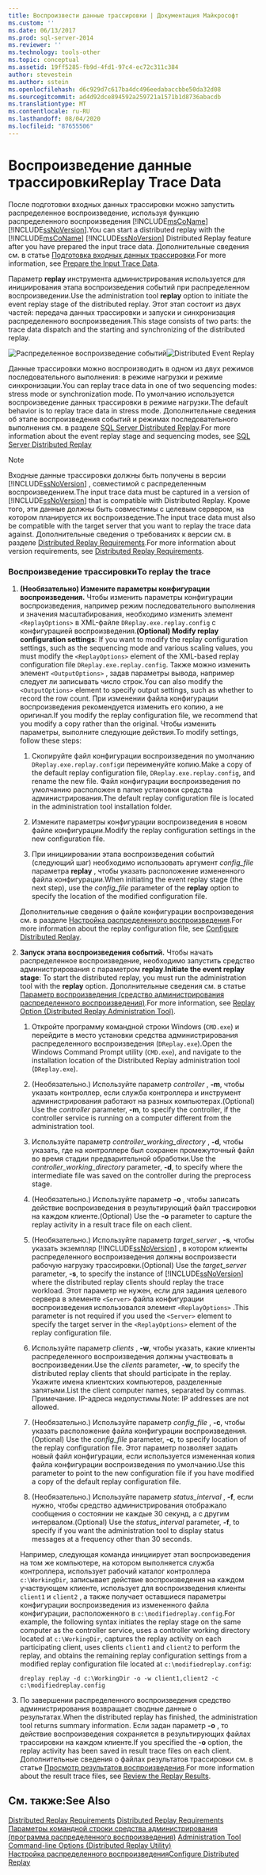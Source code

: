 ```yaml
---
title: Воспроизвести данные трассировки | Документация Майкрософт
ms.custom: ''
ms.date: 06/13/2017
ms.prod: sql-server-2014
ms.reviewer: ''
ms.technology: tools-other
ms.topic: conceptual
ms.assetid: 19ff5285-fb9d-4fd1-97c4-ec72c311c384
author: stevestein
ms.author: sstein
ms.openlocfilehash: d6c929d7c617ba4dc496eedabaccbbe50da32d08
ms.sourcegitcommit: ad4d92dce894592a259721a1571b1d8736abacdb
ms.translationtype: MT
ms.contentlocale: ru-RU
ms.lasthandoff: 08/04/2020
ms.locfileid: "87655506"
---
```

# <a name="replay-trace-data"></a><span data-ttu-id="9fe3b-102">Воспроизведение данные трассировки</span><span class="sxs-lookup"><span data-stu-id="9fe3b-102">Replay Trace Data</span></span>
  <span data-ttu-id="9fe3b-103">После подготовки входных данных трассировки можно запустить распределенное воспроизведение, используя функцию распределенного воспроизведения [!INCLUDE[msCoName](../../includes/msconame-md.md)] [!INCLUDE[ssNoVersion](../../../includes/ssnoversion-md.md)].</span><span class="sxs-lookup"><span data-stu-id="9fe3b-103">You can start a distributed replay with the [!INCLUDE[msCoName](../../includes/msconame-md.md)] [!INCLUDE[ssNoVersion](../../../includes/ssnoversion-md.md)] Distributed Replay feature after you have prepared the input trace data.</span></span> <span data-ttu-id="9fe3b-104">Дополнительные сведения см. в статье [Подготовка входных данных трассировки](prepare-the-input-trace-data.md).</span><span class="sxs-lookup"><span data-stu-id="9fe3b-104">For more information, see [Prepare the Input Trace Data](prepare-the-input-trace-data.md).</span></span>  
  
 <span data-ttu-id="9fe3b-105">Параметр **replay** инструмента администрирования используется для инициирования этапа воспроизведения событий при распределенном воспроизведении.</span><span class="sxs-lookup"><span data-stu-id="9fe3b-105">Use the administration tool **replay** option to initiate the event replay stage of the distributed replay.</span></span> <span data-ttu-id="9fe3b-106">Этот этап состоит из двух частей: передача данных трассировки и запуски и синхронизация распределенного воспроизведения.</span><span class="sxs-lookup"><span data-stu-id="9fe3b-106">This stage consists of two parts: the trace data dispatch and the starting and synchronizing of the distributed replay.</span></span>  
  
 <span data-ttu-id="9fe3b-107">![Распределенное воспроизведение событий](../../database-engine/media/eventreplay.gif "Распределенное воспроизведение событий")</span><span class="sxs-lookup"><span data-stu-id="9fe3b-107">![Distributed Event Replay](../../database-engine/media/eventreplay.gif "Distributed Event Replay")</span></span>  
  
 <span data-ttu-id="9fe3b-108">Данные трассировки можно воспроизводить в одном из двух режимов последовательного выполнения: в режиме нагрузки и режиме синхронизации.</span><span class="sxs-lookup"><span data-stu-id="9fe3b-108">You can replay trace data in one of two sequencing modes: stress mode or synchronization mode.</span></span> <span data-ttu-id="9fe3b-109">По умолчанию используется воспроизведение данных трассировки в режиме нагрузки.</span><span class="sxs-lookup"><span data-stu-id="9fe3b-109">The default behavior is to replay trace data in stress mode.</span></span> <span data-ttu-id="9fe3b-110">Дополнительные сведения об этапе воспроизведения событий и режимах последовательного выполнения см. в разделе [SQL Server Distributed Replay](sql-server-distributed-replay.md).</span><span class="sxs-lookup"><span data-stu-id="9fe3b-110">For more information about the event replay stage and sequencing modes, see [SQL Server Distributed Replay](sql-server-distributed-replay.md)</span></span>  
  
> [!NOTE]  
>  <span data-ttu-id="9fe3b-111">Входные данные трассировки должны быть получены в версии [!INCLUDE[ssNoVersion](../../../includes/ssnoversion-md.md)] , совместимой с распределенным воспроизведением.</span><span class="sxs-lookup"><span data-stu-id="9fe3b-111">The input trace data must be captured in a version of [!INCLUDE[ssNoVersion](../../../includes/ssnoversion-md.md)] that is compatible with Distributed Replay.</span></span> <span data-ttu-id="9fe3b-112">Кроме того, эти данные должны быть совместимы с целевым сервером, на котором планируется их воспроизведение.</span><span class="sxs-lookup"><span data-stu-id="9fe3b-112">The input trace data must also be compatible with the target server that you want to replay the trace data against.</span></span> <span data-ttu-id="9fe3b-113">Дополнительные сведения о требованиях к версии см. в разделе [Distributed Replay Requirements](distributed-replay-requirements.md).</span><span class="sxs-lookup"><span data-stu-id="9fe3b-113">For more information about version requirements, see [Distributed Replay Requirements](distributed-replay-requirements.md).</span></span>  
  
### <a name="to-replay-the-trace"></a><span data-ttu-id="9fe3b-114">Воспроизведение трассировки</span><span class="sxs-lookup"><span data-stu-id="9fe3b-114">To replay the trace</span></span>  
  
1.  <span data-ttu-id="9fe3b-115">**(Необязательно) Измените параметры конфигурации воспроизведения.** Чтобы изменить параметры конфигурации воспроизведения, например режим последовательного выполнения и значения масштабирования, необходимо изменить элемент `<ReplayOptions>` в XML-файле `DReplay.exe.replay.config` с конфигурацией воспроизведения.</span><span class="sxs-lookup"><span data-stu-id="9fe3b-115">**(Optional) Modify replay configuration settings**: If you want to modify the replay configuration settings, such as the sequencing mode and various scaling values, you must modify the `<ReplayOptions>` element of the XML-based replay configuration file `DReplay.exe.replay.config`.</span></span> <span data-ttu-id="9fe3b-116">Также можно изменить элемент `<OutputOptions>` , задав параметры вывода, например следует ли записывать число строк.</span><span class="sxs-lookup"><span data-stu-id="9fe3b-116">You can also modify the `<OutputOptions>` element to specify output settings, such as whether to record the row count.</span></span> <span data-ttu-id="9fe3b-117">При изменении файла конфигурации воспроизведения рекомендуется изменить его копию, а не оригинал.</span><span class="sxs-lookup"><span data-stu-id="9fe3b-117">If you modify the replay configuration file, we recommend that you modify a copy rather than the original.</span></span> <span data-ttu-id="9fe3b-118">Чтобы изменить параметры, выполните следующие действия.</span><span class="sxs-lookup"><span data-stu-id="9fe3b-118">To modify settings, follow these steps:</span></span>  
  
    1.  <span data-ttu-id="9fe3b-119">Скопируйте файл конфигурации воспроизведения по умолчанию `DReplay.exe.replay.config`и переименуйте копию.</span><span class="sxs-lookup"><span data-stu-id="9fe3b-119">Make a copy of the default replay configuration file, `DReplay.exe.replay.config`, and rename the new file.</span></span> <span data-ttu-id="9fe3b-120">Файл конфигурации воспроизведения по умолчанию расположен в папке установки средства администрирования.</span><span class="sxs-lookup"><span data-stu-id="9fe3b-120">The default replay configuration file is located in the administration tool installation folder.</span></span>  
  
    2.  <span data-ttu-id="9fe3b-121">Измените параметры конфигурации воспроизведения в новом файле конфигурации.</span><span class="sxs-lookup"><span data-stu-id="9fe3b-121">Modify the replay configuration settings in the new configuration file.</span></span>  
  
    3.  <span data-ttu-id="9fe3b-122">При инициировании этапа воспроизведения событий (следующий шаг) необходимо использовать аргумент *config_file* параметра **replay** , чтобы указать расположение измененного файла конфигурации.</span><span class="sxs-lookup"><span data-stu-id="9fe3b-122">When initiating the event replay stage (the next step), use the *config_file* parameter of the **replay** option to specify the location of the modified configuration file.</span></span>  
  
     <span data-ttu-id="9fe3b-123">Дополнительные сведения о файле конфигурации воспроизведения см. в разделе [Настройка распределенного воспроизведения](configure-distributed-replay.md).</span><span class="sxs-lookup"><span data-stu-id="9fe3b-123">For more information about the replay configuration file, see [Configure Distributed Replay](configure-distributed-replay.md).</span></span>  
  
2.  <span data-ttu-id="9fe3b-124">**Запуск этапа воспроизведения событий.** Чтобы начать распределенное воспроизведение, необходимо запустить средство администрирования с параметром **replay**.</span><span class="sxs-lookup"><span data-stu-id="9fe3b-124">**Initiate the event replay stage**: To start the distributed replay, you must run the administration tool with the **replay** option.</span></span> <span data-ttu-id="9fe3b-125">Дополнительные сведения см. в статье [Параметр воспроизведения (средство администрирования распределенного воспроизведения)](replay-option-distributed-replay-administration-tool.md).</span><span class="sxs-lookup"><span data-stu-id="9fe3b-125">For more information, see [Replay Option &#40;Distributed Replay Administration Tool&#41;](replay-option-distributed-replay-administration-tool.md).</span></span>  
  
    1.  <span data-ttu-id="9fe3b-126">Откройте программу командной строки Windows (`CMD.exe`) и перейдите в место установки средства администрирования распределенного воспроизведения (`DReplay.exe`).</span><span class="sxs-lookup"><span data-stu-id="9fe3b-126">Open the Windows Command Prompt utility (`CMD.exe`), and navigate to the installation location of the Distributed Replay administration tool (`DReplay.exe`).</span></span>  
  
    2.  <span data-ttu-id="9fe3b-127">(Необязательно.) Используйте параметр *controller* , **-m**, чтобы указать контроллер, если служба контроллера и инструмент администрирования работают на разных компьютерах.</span><span class="sxs-lookup"><span data-stu-id="9fe3b-127">(Optional) Use the *controller* parameter, **-m**, to specify the controller, if the controller service is running on a computer different from the administration tool.</span></span>  
  
    3.  <span data-ttu-id="9fe3b-128">Используйте параметр *controller_working_directory* , **-d**, чтобы указать, где на контроллере был сохранен промежуточный файл во время стадии предварительной обработки.</span><span class="sxs-lookup"><span data-stu-id="9fe3b-128">Use the *controller_working_directory* parameter, **-d**, to specify where the intermediate file was saved on the controller during the preprocess stage.</span></span>  
  
    4.  <span data-ttu-id="9fe3b-129">(Необязательно.) Используйте параметр **-o** , чтобы записать действие воспроизведения в результирующий файл трассировки на каждом клиенте.</span><span class="sxs-lookup"><span data-stu-id="9fe3b-129">(Optional) Use the **-o** parameter to capture the replay activity in a result trace file on each client.</span></span>  
  
    5.  <span data-ttu-id="9fe3b-130">(Необязательно.) Используйте параметр *target_server* , **-s**, чтобы указать экземпляр [!INCLUDE[ssNoVersion](../../../includes/ssnoversion-md.md)] , в котором клиенты распределенного воспроизведения должны воспроизвести рабочую нагрузку трассировки.</span><span class="sxs-lookup"><span data-stu-id="9fe3b-130">(Optional) Use the *target_server* parameter, **-s**, to specify the instance of [!INCLUDE[ssNoVersion](../../../includes/ssnoversion-md.md)] where the distributed replay clients should replay the trace workload.</span></span> <span data-ttu-id="9fe3b-131">Этот параметр не нужен, если для задания целевого сервера в элементе `<Server>` файла конфигурации воспроизведения использовался элемент `<ReplayOptions>` .</span><span class="sxs-lookup"><span data-stu-id="9fe3b-131">This parameter is not required if you used the `<Server>` element to specify the target server in the `<ReplayOptions>` element of the replay configuration file.</span></span>  
  
    6.  <span data-ttu-id="9fe3b-132">Используйте параметр *clients* , **-w**, чтобы указать, какие клиенты распределенного воспроизведения должны участвовать в воспроизведении.</span><span class="sxs-lookup"><span data-stu-id="9fe3b-132">Use the *clients* parameter, **-w**, to specify the distributed replay clients that should participate in the replay.</span></span> <span data-ttu-id="9fe3b-133">Укажите имена клиентских компьютеров, разделенные запятыми.</span><span class="sxs-lookup"><span data-stu-id="9fe3b-133">List the client computer names, separated by commas.</span></span> <span data-ttu-id="9fe3b-134">Примечание. IP-адреса недопустимы.</span><span class="sxs-lookup"><span data-stu-id="9fe3b-134">Note: IP addresses are not allowed.</span></span>  
  
    7.  <span data-ttu-id="9fe3b-135">(Необязательно.) Используйте параметр *config_file* , **-c**, чтобы указать расположение файла конфигурации воспроизведения.</span><span class="sxs-lookup"><span data-stu-id="9fe3b-135">(Optional) Use the *config_file* parameter, **-c**, to specify location of the replay configuration file.</span></span> <span data-ttu-id="9fe3b-136">Этот параметр позволяет задать новый файл конфигурации, если используется измененная копия файла конфигурации воспроизведения по умолчанию.</span><span class="sxs-lookup"><span data-stu-id="9fe3b-136">Use this parameter to point to the new configuration file if you have modified a copy of the default replay configuration file.</span></span>  
  
    8.  <span data-ttu-id="9fe3b-137">(Необязательно.) Используйте параметр *status_interval* , **-f**, если нужно, чтобы средство администрирования отображало сообщения о состоянии не каждые 30 секунд, а с другим интервалом.</span><span class="sxs-lookup"><span data-stu-id="9fe3b-137">(Optional) Use the *status_interval* parameter, **-f**, to specify if you want the administration tool to display status messages at a frequency other than 30 seconds.</span></span>  
  
     <span data-ttu-id="9fe3b-138">Например, следующая команда инициирует этап воспроизведения на том же компьютере, на котором выполняется служба контроллера, использует рабочий каталог контроллера `c:\WorkingDir`, записывает действие воспроизведения на каждом участвующем клиенте, использует для воспроизведения клиенты `client1` и `client2` , а также получает оставшиеся параметры конфигурации воспроизведения из измененного файла конфигурации, расположенного в `c:\modifiedreplay.config`.</span><span class="sxs-lookup"><span data-stu-id="9fe3b-138">For example, the following syntax initiates the replay stage on the same computer as the controller service, uses a controller working directory located at `c:\WorkingDir`, captures the replay activity on each participating client, uses clients `client1` and `client2` to perform the replay, and obtains the remaining replay configuration settings from a modified replay configuration file located at `c:\modifiedreplay.config`:</span></span>  
  
     `dreplay replay -d c:\WorkingDir -o -w client1,client2 -c c:\modifiedreplay.config`  
  
3.  <span data-ttu-id="9fe3b-139">По завершении распределенного воспроизведения средство администрирования возвращает сводные данные о результатах.</span><span class="sxs-lookup"><span data-stu-id="9fe3b-139">When the distributed replay has finished, the administration tool returns summary information.</span></span> <span data-ttu-id="9fe3b-140">Если задан параметр **-o** , то действие воспроизведения сохраняется в результирующих файлах трассировки на каждом клиенте.</span><span class="sxs-lookup"><span data-stu-id="9fe3b-140">If you specified the **-o** option, the replay activity has been saved in result trace files on each client.</span></span> <span data-ttu-id="9fe3b-141">Дополнительные сведения о файлах результатов трассировки см. в статье [Просмотр результатов воспроизведения](review-the-replay-results.md).</span><span class="sxs-lookup"><span data-stu-id="9fe3b-141">For more information about the result trace files, see [Review the Replay Results](review-the-replay-results.md).</span></span>  
  
## <a name="see-also"></a><span data-ttu-id="9fe3b-142">См. также:</span><span class="sxs-lookup"><span data-stu-id="9fe3b-142">See Also</span></span>  
 <span data-ttu-id="9fe3b-143">[Distributed Replay Requirements](distributed-replay-requirements.md) </span><span class="sxs-lookup"><span data-stu-id="9fe3b-143">[Distributed Replay Requirements](distributed-replay-requirements.md) </span></span>  
 <span data-ttu-id="9fe3b-144">[Параметры командной строки средства администрирования (программа распределенного воспроизведения)](administration-tool-command-line-options-distributed-replay-utility.md) </span><span class="sxs-lookup"><span data-stu-id="9fe3b-144">[Administration Tool Command-line Options &#40;Distributed Replay Utility&#41;](administration-tool-command-line-options-distributed-replay-utility.md) </span></span>  
 [<span data-ttu-id="9fe3b-145">Настройка распределенного воспроизведения</span><span class="sxs-lookup"><span data-stu-id="9fe3b-145">Configure Distributed Replay</span></span>](configure-distributed-replay.md)  
  
  
